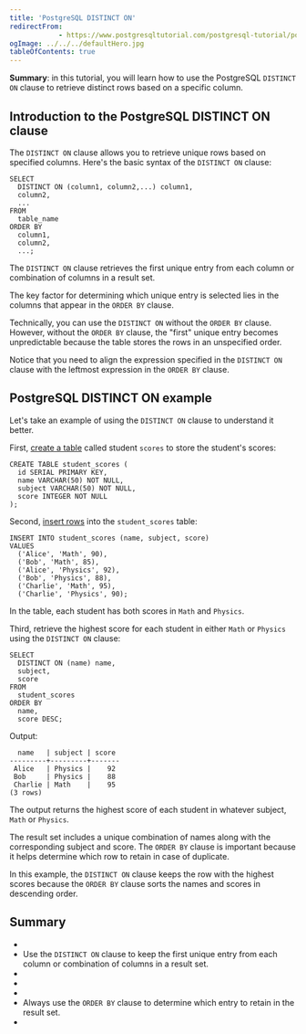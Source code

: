 ```yaml
---
title: 'PostgreSQL DISTINCT ON'
redirectFrom: 
            - https://www.postgresqltutorial.com/postgresql-tutorial/postgresql-distinct-on/
ogImage: ../../../defaultHero.jpg
tableOfContents: true
---
```

<!-- wp:paragraph -->

**Summary**: in this tutorial, you will learn how to use the PostgreSQL `DISTINCT ON` clause to retrieve distinct rows based on a specific column.

<!-- /wp:paragraph -->

<!-- wp:heading -->

## Introduction to the PostgreSQL DISTINCT ON clause

<!-- /wp:heading -->

<!-- wp:paragraph -->

The `DISTINCT ON` clause allows you to retrieve unique rows based on specified columns. Here's the basic syntax of the `DISTINCT ON` clause:

<!-- /wp:paragraph -->

<!-- wp:code {"language":"sql"} -->

```
SELECT
  DISTINCT ON (column1, column2,...) column1,
  column2,
  ...
FROM
  table_name
ORDER BY
  column1,
  column2,
  ...;
```

<!-- /wp:code -->

<!-- wp:paragraph -->

The `DISTINCT ON` clause retrieves the first unique entry from each column or combination of columns in a result set.

<!-- /wp:paragraph -->

<!-- wp:paragraph -->

The key factor for determining which unique entry is selected lies in the columns that appear in the `ORDER BY` clause.

<!-- /wp:paragraph -->

<!-- wp:paragraph -->

Technically, you can use the `DISTINCT ON` without the `ORDER BY` clause. However, without the `ORDER BY` clause, the "first" unique entry becomes unpredictable because the table stores the rows in an unspecified order.

<!-- /wp:paragraph -->

<!-- wp:paragraph -->

Notice that you need to align the expression specified in the `DISTINCT ON` clause with the leftmost expression in the `ORDER BY` clause.

<!-- /wp:paragraph -->

<!-- wp:heading -->

## PostgreSQL DISTINCT ON example

<!-- /wp:heading -->

<!-- wp:paragraph -->

Let's take an example of using the `DISTINCT ON` clause to understand it better.

<!-- /wp:paragraph -->

<!-- wp:paragraph -->

First, [create a table](https://www.postgresqltutorial.com/postgresql-tutorial/postgresql-create-table/) called student `scores` to store the student's scores:

<!-- /wp:paragraph -->

<!-- wp:code -->

```
CREATE TABLE student_scores (
  id SERIAL PRIMARY KEY,
  name VARCHAR(50) NOT NULL,
  subject VARCHAR(50) NOT NULL,
  score INTEGER NOT NULL
);
```

<!-- /wp:code -->

<!-- wp:paragraph -->

Second, [insert rows](https://www.postgresqltutorial.com/postgresql-tutorial/postgresql-insert-multiple-rows/) into the `student_scores` table:

<!-- /wp:paragraph -->

<!-- wp:code -->

```
INSERT INTO student_scores (name, subject, score)
VALUES
  ('Alice', 'Math', 90),
  ('Bob', 'Math', 85),
  ('Alice', 'Physics', 92),
  ('Bob', 'Physics', 88),
  ('Charlie', 'Math', 95),
  ('Charlie', 'Physics', 90);
```

<!-- /wp:code -->

<!-- wp:paragraph -->

In the table, each student has both scores in `Math` and `Physics`.

<!-- /wp:paragraph -->

<!-- wp:paragraph -->

Third, retrieve the highest score for each student in either `Math` or `Physics` using the `DISTINCT ON` clause:

<!-- /wp:paragraph -->

<!-- wp:code -->

```
SELECT
  DISTINCT ON (name) name,
  subject,
  score
FROM
  student_scores
ORDER BY
  name,
  score DESC;
```

<!-- /wp:code -->

<!-- wp:paragraph -->

Output:

<!-- /wp:paragraph -->

<!-- wp:code -->

```
  name   | subject | score
---------+---------+-------
 Alice   | Physics |    92
 Bob     | Physics |    88
 Charlie | Math    |    95
(3 rows)
```

<!-- /wp:code -->

<!-- wp:paragraph -->

The output returns the highest score of each student in whatever subject, `Math` or `Physics`.

<!-- /wp:paragraph -->

<!-- wp:paragraph -->

The result set includes a unique combination of names along with the corresponding subject and score. The `ORDER BY` clause is important because it helps determine which row to retain in case of duplicate.

<!-- /wp:paragraph -->

<!-- wp:paragraph -->

In this example, the `DISTINCT ON` clause keeps the row with the highest scores because the `ORDER BY` clause sorts the names and scores in descending order.

<!-- /wp:paragraph -->

<!-- wp:heading -->

## Summary

<!-- /wp:heading -->

<!-- wp:list -->

- <!-- wp:list-item -->
- Use the `DISTINCT ON` clause to keep the first unique entry from each column or combination of columns in a result set.
- <!-- /wp:list-item -->
-
- <!-- wp:list-item -->
- Always use the `ORDER BY` clause to determine which entry to retain in the result set.
- <!-- /wp:list-item -->

<!-- /wp:list -->

